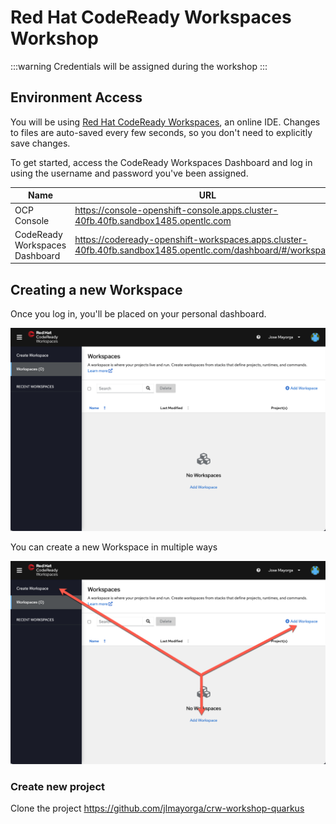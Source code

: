 # Red Hat CodeReady Workspaces Workshop

:::warning
Credentials will be assigned during the workshop
:::

## Environment Access

You will be using [Red Hat CodeReady Workspaces](https://developers.redhat.com/products/codeready-workspaces/overview),
an online IDE. Changes to files are auto-saved every few seconds,
so you don't need to explicitly save changes.

To get started, access the CodeReady Workspaces Dashboard and
log in using the username and password you've been assigned.

| Name | URL |
| -------- | -------- |
| OCP Console | <https://console-openshift-console.apps.cluster-40fb.40fb.sandbox1485.opentlc.com> |
| CodeReady Workspaces Dashboard | <https://codeready-openshift-workspaces.apps.cluster-40fb.40fb.sandbox1485.opentlc.com/dashboard/#/workspaces> |

## Creating a new Workspace

Once you log in, you'll be placed on your personal dashboard.

![CRW Landing Page](docs/images/crw-01.png)

You can create a new Workspace in multiple ways

![Create new Workspace](docs/images/crw-02.png)


### Create new project

Clone the project <https://github.com/jlmayorga/crw-workshop-quarkus>
